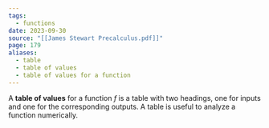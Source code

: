 ```yaml
---
tags:
  - functions
date: 2023-09-30
source: "[[James Stewart Precalculus.pdf]]"
page: 179
aliases:
  - table
  - table of values
  - table of values for a function
---
```

A **table of values** for a function $f$ is a table with two headings, one for inputs and one for the corresponding outputs. A table is useful to analyze a function numerically.